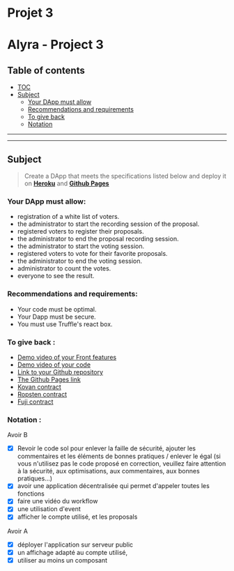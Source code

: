 # Projet 3

# Alyra - Project 3

## Table of contents

- [TOC](#Table-of-contents)
- [Subject](#Subject)
    - [Your DApp must allow](#Your-DApp-must-allow)
    - [Recommendations and requirements](#Recommendations-and-requirements)
    - [To give back](#To-give-back)
    - [Notation](#notation)

---

---

## Subject

> Create a DApp that meets the specifications listed below and deploy it on [**Heroku**](https://www.heroku.com/) and [**Github Pages**](https://pages.github.com/)
> 

### **Your DApp must allow:**

- registration of a white list of voters.
- the administrator to start the recording session of the proposal.
- registered voters to register their proposals.
- the administrator to end the proposal recording session.
- the administrator to start the voting session.
- registered voters to vote for their favorite proposals.
- the administrator to end the voting session.
- administrator to count the votes.
- everyone to see the result.

### **Recommendations and requirements:**

- Your code must be optimal.
- Your Dapp must be secure.
- You must use Truffle's react box.

### **To give back :**

- [Demo video of your Front features](https://www.loom.com/share/7d4739a4fa5b4a489964b3acb00f56c2)
- [Demo video of your code](https://www.loom.com/share/489333ebb6954dd494f8140b8bbcb9b3)
- [Link to your Github repository](https://github.com/tonTed/alyra_P3/tree/main) 
- [The Github Pages link](https://tonted.github.io/alyra_P3/)
- [Kovan contract](https://kovan.etherscan.io/address/0xd089edab994556409c73d94c7225533f2ce60eb5)
- [Ropsten contract](https://ropsten.etherscan.io/address/0xf28140450e8691ce9b90d87c183c2bf6c2c26ed6)
- [Fuji contract](https://testnet.snowtrace.io/address/0xac66956554377EE423f0187E97AC1dAFBeB8ec2E)

### **Notation :**
Avoir B
- [x] Revoir le code sol pour enlever la faille de sécurité, ajouter les commentaires et les éléments de bonnes pratiques / enlever le égal (si vous n'utilisez pas le code proposé en correction, veuillez faire attention à la
sécurité, aux optimisations, aux commentaires, aux bonnes pratiques...)
- [x] avoir une application décentralisée qui permet d'appeler toutes les fonctions
- [x] faire une vidéo du workflow
- [x] une utilisation d'event
- [x] afficher le compte utilisé, et les proposals

Avoir A
- [x] déployer l'application sur serveur public
- [x] un affichage adapté au compte utilisé,
- [x] utiliser au moins un composant